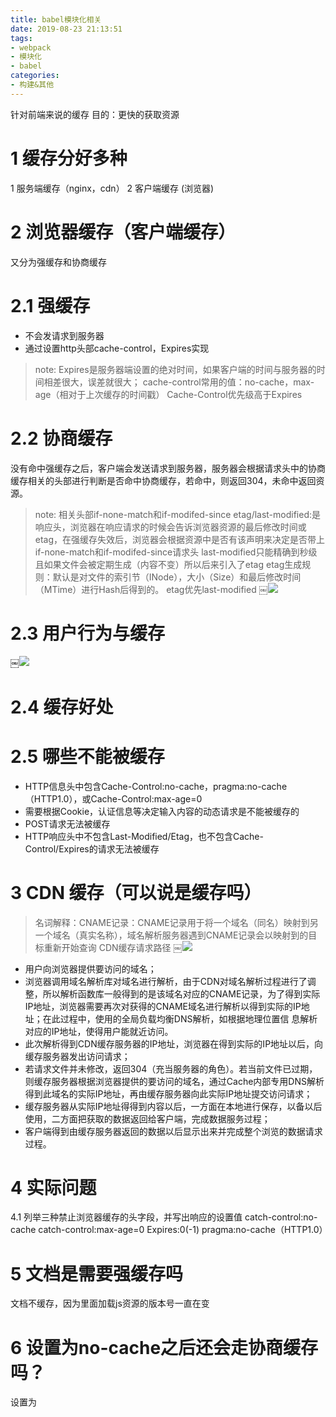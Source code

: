 ```yaml
---
title: babel模块化相关
date: 2019-08-23 21:13:51
tags: 
- webpack
- 模块化
- babel
categories: 
- 构建&其他
---
```

针对前端来说的缓存
目的：更快的获取资源
# 1 缓存分好多种
1 服务端缓存（nginx，cdn）
2 客户端缓存 (浏览器)
# 2 浏览器缓存（客户端缓存）
又分为强缓存和协商缓存
# 2.1 强缓存
- 不会发请求到服务器
- 通过设置http头部cache-control，Expires实现 
> note: Expires是服务器端设置的绝对时间，如果客户端的时间与服务器的时间相差很大，误差就很大；
>       cache-control常用的值：no-cache，max-age（相对于上次缓存的时间戳）
>       Cache-Control优先级高于Expires
# 2.2 协商缓存
没有命中强缓存之后，客户端会发送请求到服务器，服务器会根据请求头中的协商缓存相关的头部进行判断是否命中协商缓存，若命中，则返回304，未命中返回资源。
> note: 相关头部if-none-match和if-modifed-since
>       etag/last-modified:是响应头，浏览器在响应请求的时候会告诉浏览器资源的最后修改时间或etag，在强缓存失效后，浏览器会根据资源中是否有该声明来决定是否带上if-none-match和if-modifed-since请求头
>       last-modified只能精确到秒级且如果文件会被定期生成（内容不变）所以后来引入了etag
>       etag生成规则：默认是对文件的索引节（INode），大小（Size）和最后修改时间（MTime）进行Hash后得到的。
>       etag优先last-modified
￼![](/images/缓存2.jpg)
# 2.3 用户行为与缓存
￼![](/images/缓存1.jpg)
# 2.4 缓存好处
# 2.5 哪些不能被缓存
- HTTP信息头中包含Cache-Control:no-cache，pragma:no-cache（HTTP1.0），或Cache-Control:max-age=0
- 需要根据Cookie，认证信息等决定输入内容的动态请求是不能被缓存的
- POST请求无法被缓存
- HTTP响应头中不包含Last-Modified/Etag，也不包含Cache-Control/Expires的请求无法被缓存
# 3 CDN 缓存（可以说是缓存吗）
> 名词解释：CNAME记录：CNAME记录用于将一个域名（同名）映射到另一个域名（真实名称），域名解析服务器遇到CNAME记录会以映射到的目标重新开始查询
CDN缓存请求路径
￼![](/images/缓存3.jpg)
- 用户向浏览器提供要访问的域名；
- 浏览器调用域名解析库对域名进行解析，由于CDN对域名解析过程进行了调整，所以解析函数库一般得到的是该域名对应的CNAME记录，为了得到实际IP地址，浏览器需要再次对获得的CNAME域名进行解析以得到实际的IP地址；在此过程中，使用的全局负载均衡DNS解析，如根据地理位置信 息解析对应的IP地址，使得用户能就近访问。
- 此次解析得到CDN缓存服务器的IP地址，浏览器在得到实际的IP地址以后，向缓存服务器发出访问请求；
- 若请求文件并未修改，返回304（充当服务器的角色）。若当前文件已过期，则缓存服务器根据浏览器提供的要访问的域名，通过Cache内部专用DNS解析得到此域名的实际IP地址，再由缓存服务器向此实际IP地址提交访问请求；
- 缓存服务器从实际IP地址得得到内容以后，一方面在本地进行保存，以备以后使用，二方面把获取的数据返回给客户端，完成数据服务过程；
- 客户端得到由缓存服务器返回的数据以后显示出来并完成整个浏览的数据请求过程。
# 4 实际问题
4.1 列举三种禁止浏览器缓存的头字段，并写出响应的设置值
catch-control:no-cache 
catch-control:max-age=0
Expires:0(-1)
pragma:no-cache（HTTP1.0）


# 5 文档是需要强缓存吗
文档不缓存，因为里面加载js资源的版本号一直在变
# 6 设置为no-cache之后还会走协商缓存吗？
设置为